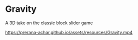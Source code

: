 # Gravity
A 3D take on the classic block slider game

https://prerana-achar.github.io/assets/resources/Gravity.mp4
